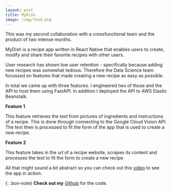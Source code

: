```yaml
---
layout: post
title: MyDish
image: /img/food.png
---
```


This was my second collaboration with a crossfunctional team and the product of two intense months. 

MyDish is a recipe app written in React Native that enables users to create, modify and share their favorite recipes with other users. 

User research has shown low user retention - specifically because adding new recipes was somewhat tedious. Therefore the Data Science team focussed on features that made creating a new recipe as easy as possible.

In total we came up with three features. I engineered two of those and the API to host them using FastAPI. In addition I deployed the API to AWS Elastic Beanstalk.

**Feature 1**

This feature retrieves the text from pictures of ingredients and instructions of a recipe. This is done through connecting to the Google Cloud Vision API. The text then is processed to fit the form of the app that is used to create a new recipe. 

**Feature 2**

This feature takes in the url of a recipe website, scrapes its content and processes the text to fit the form to create a new recipe

All that might sound a bit abstract so you can check out this [video](https://www.youtube.com/watch?v=yG_td_GyA7w&feature=youtu.be) to see the app in action.


{: .box-note}
**Check out my** [Github](https://github.com/RobinSrimal/MyDish-DS) for the code.







